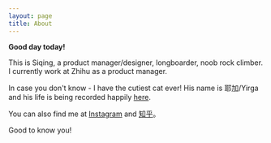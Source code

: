 ```yaml
---
layout: page
title: About
---
```


**Good day today!**

This is Siqing, a product manager/designer, longboarder, noob rock climber. I currently work at Zhihu as a product manager.

In case you don't know - I have the cutiest cat ever! His name is 耶加/Yirga and his life is being recorded happily [here](https://www.instagram.com/yirgathecat).

You can also find me at [Instagram](https://www.instagram.com/siqingrocks) and [知乎](https://www.zhihu.com/people/siqingzheng/activities)。

Good to know you!

